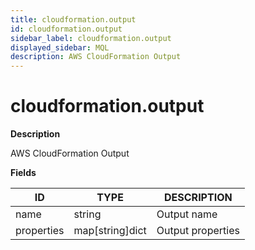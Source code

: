 ```yaml
---
title: cloudformation.output
id: cloudformation.output
sidebar_label: cloudformation.output
displayed_sidebar: MQL
description: AWS CloudFormation Output
---
```


# cloudformation.output

**Description**

AWS CloudFormation Output

**Fields**

| ID         | TYPE            | DESCRIPTION       |
| ---------- | --------------- | ----------------- |
| name       | string          | Output name       |
| properties | map[string]dict | Output properties |
